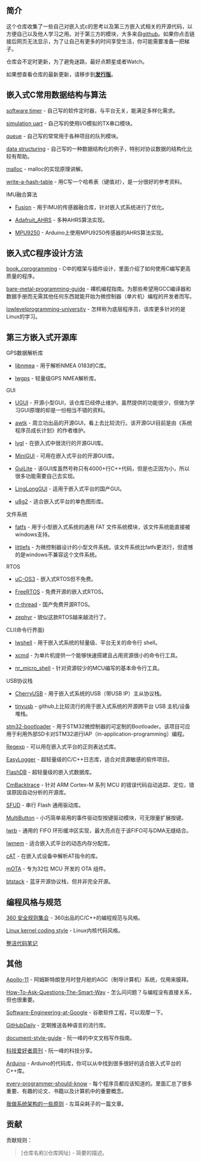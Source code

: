 ## 简介
这个仓库收集了一些自己对嵌入式c的思考以及第三方嵌入式相关的开源代码，以方便自己以及他人学习之用。对于第三方的模块，大多来自[github](https://github.com/)。如果你点击链接后网页无法显示，为了让自己有更多的时间享受生活，你可能需要准备一把梯子。

仓库会不定时更新，为了避免迷路，最好点颗星或者Watch。

如果想查看仓库的最新更新，请移步到[**发行版**](https://gitee.com/bds123/prg/releases)。

## 嵌入式C常用数据结构与算法
[software timer](https://gitee.com/bds123/prg/tree/master/software%20timer) - 自己写的软件定时器，与平台无关，能满足多样化需求。

[simulation uart](https://gitee.com/bds123/prg/tree/master/simulation%20uart) - 自己写的使用I/O模拟的TX串口模块。

[queue](https://gitee.com/bds123/prg/tree/master/queue) - 自己写的常常用于各种项目的队列模块。

[data structuring](https://gitee.com/bds123/prg/tree/master/data%20structuring) - 自己写的一种数据结构化的例子，特别对协议数据的结构化比较有帮助。

[malloc](https://danluu.com/malloc-tutorial/) - malloc的实现原理讲解。

[write-a-hash-table](https://github.com/jamesroutley/write-a-hash-table) - 用C写一个哈希表（键值对），是一分很好的参考资料。

IMU融合算法
* [Fusion](https://github.com/xioTechnologies/Fusion) - 用于IMU的传感器融合库，针对嵌入式系统进行了优化。

* [Adafruit_AHRS](https://github.com/adafruit/Adafruit_AHRS) - 多种AHRS算法实现。

* [MPU9250](https://github.com/kriswiner/MPU9250) - Arduino上使用MPU9250传感器的AHRS算法实现。



## 嵌入式C程序设计方法
[book_cprogramming](https://github.com/gurugio/book_cprogramming) - C中的框架与插件设计，里面介绍了如何使用C编写更高质量的程序。

[bare-metal-programming-guide](https://github.com/cpq/bare-metal-programming-guide) - 裸机编程指南。为那些希望用GCC编译器和数据手册而无需其他任何东西就能开始为微控制器（单片机）编程的开发者而写。

[lowlevelprogramming-university](https://github.com/gurugio/lowlevelprogramming-university) - 怎样称为底层程序员，该库更多针对的是Linux的学习。

## 第三方嵌入式开源库
GPS数据解析库
* [libnmea](https://github.com/jacketizer/libnmea) - 用于解析NMEA 0183的C库。

* [lwgps](https://github.com/MaJerle/lwgps) - 轻量级GPS NMEA解析库。

GUI
* [UGUI](https://github.com/achimdoebler/UGUI) - 开源小型GUI，该仓库已经停止维护。虽然提供的功能很少，但做为学习GUI原理的却是一份相当不错的资料。

* [awtk](https://github.com/zlgopen/awtk/blob/master/README_zh.md) - 周立功出品的开源GUI，看上去比较流行。该开源GUI目前是由《系统程序员成长计划》的作者维护。

* [lvgl](https://github.com/lvgl/lvgl) - 在嵌入式中很流行的开源GUI库。

* [MiniGUI](https://github.com/VincentWei/MiniGUI) - 可用在嵌入式平台的开源GUI库。

* [GuiLite](https://github.com/idea4good/GuiLite) - 该GUI库虽然号称只有4000+行C++代码，但是也正因为小，所以很多功能需要自己去实现。

* [LingLongGUI](https://gitee.com/gzbkey/LingLongGUI) - 适用于嵌入式平台的国产GUI。

* [u8g2](https://github.com/olikraus/u8g2) - 适合嵌入式平台的单色图形库。

文件系统
* [fatfs](https://github.com/abbrev/fatfs) - 用于小型嵌入式系统的通用 FAT 文件系统模块，该文件系统能直接被windows支持。

* [littlefs](https://github.com/littlefs-project/littlefs) - 为微控制器设计的小型文件系统。该文件系统比fatfs更流行，但遗憾的是windows不兼容这个文件系统。

RTOS
* [uC-OS3](https://github.com/weston-embedded/uC-OS3) - 嵌入式RTOS但不免费。

* [FreeRTOS](https://github.com/FreeRTOS/FreeRTOS) - 免费开源的嵌入式RTOS。

* [rt-thread](https://gitee.com/rtthread/rt-thread) - 国产免费开源RTOS。

* [zephyr](https://github.com/zephyrproject-rtos/zephyr) - 貌似这款RTOS越来越流行了。

CLI(命令行界面)
* [lwshell](https://github.com/MaJerle/lwshell) - 用于嵌入式系统的轻量级、平台无关的命令行 shell。

* [xcmd](https://gitee.com/two_salted_eggs/xcmd) - 为单片机提供一个能够快速搭建且占用资源很小的命令行工具。

* [nr_micro_shell](https://gitee.com/nrush/nr_micro_shell) - 针对资源较少的MCU编写的基本命令行工具。

USB协议栈
* [CherryUSB](https://gitee.com/RT-Thread-Mirror/CherryUSB?_from=gitee_search) - 用于嵌入式系统的USB（带USB IP）主从协议栈。

* [tinyusb](https://github.com/hathach/tinyusb) - github上比较流行的用于嵌入式系统的开源跨平台 USB 主机/设备堆栈。

[stm32-bootloader](https://github.com/akospasztor/stm32-bootloader) - 用于STM32微控制器的可定制的Bootloader。该项目可应用于利用外部SD卡对STM32进行IAP（in-application-programming）编程。

[Regexp](https://github.com/nickgammon/Regexp) - 可以用在嵌入式平台的正则表达式库。

[EasyLogger](https://gitee.com/Armink/EasyLogger) - 超轻量级的C/C++日志库，适合对资源敏感的软件项目。

[FlashDB](https://gitee.com/Armink/FlashDB) - 超轻量级的嵌入式数据库。

[CmBacktrace](https://gitee.com/Armink/CmBacktrace) - 针对 ARM Cortex-M 系列 MCU 的错误代码自动追踪、定位，错误原因自动分析的开源库。

[SFUD](https://gitee.com/Armink/SFUD) - 串行 Flash 通用驱动库。

[MultiButton](https://github.com/0x1abin/MultiButton) - 小巧简单易用的事件驱动型按键驱动模块，可无限量扩展按键。

[lwrb](https://github.com/MaJerle/lwrb) - 通用的 FIFO 环形缓冲区实现，最大亮点在于该FIFO可与DMA无缝结合。

[lwmem](https://github.com/MaJerle/lwmem) - 适合嵌入式平台的动态内存分配库。

[cAT](https://github.com/marcinbor85/cAT) - 在嵌入式设备中解析AT指令的库。

[mOTA](https://gitee.com/DinoHaw/mOTA) - 专为32位 MCU 开发的 OTA 组件。

[btstack](https://github.com/bluekitchen/btstack) - 蓝牙开源协议栈，但并非完全开源。

## 编程风格与规范
[360 安全规则集合](https://github.com/Qihoo360/safe-rules) - 360出品的C/C++的编程规范与风格。

[Linux kernel coding style](https://www.kernel.org/doc/Documentation/process/coding-style.rst) - Linux内核代码风格。

[整洁代码笔记](https://github.com/JuanCrg90/Clean-Code-Notes) 
## 其他
[Apollo-11](https://github.com/chrislgarry/Apollo-11) - 阿姆斯特朗登月时登月舱的AGC（制导计算机）系统，仅用来膜拜。

[How-To-Ask-Questions-The-Smart-Way](https://github.com/ryanhanwu/How-To-Ask-Questions-The-Smart-Way/blob/main/README-zh_CN.md) - 怎么问问题？与编程没有直接关系，但也很重要。

[Software-Engineering-at-Google](https://github.com/qiangmzsx/Software-Engineering-at-Google) - 谷歌软件工程，可以观摩一下。

[GitHubDaily](https://github.com/GitHubDaily/GitHubDaily) - 定期推送各种语言的流行库。

[document-style-guide](https://github.com/ruanyf/document-style-guide) - 阮一峰的中文文档写作指南。

[科技爱好者周刊](https://github.com/ruanyf/weekly) - 阮一峰的科技分享。

[Arduino](https://github.com/arduino) - Arduino的代码库，你可以从中找到很多很好的适合嵌入式平台的C++库。

[every-programmer-should-know](https://github.com/mtdvio/every-programmer-should-know) - 每个程序员都应该知道的。里面汇总了很多重要、有趣的论文、书籍以及计算机中的重要概念。

[我做系统架构的一些原则](https://coolshell.cn/articles/21672.html) - 左耳朵耗子的一篇文章。

## 贡献
贡献规则：
> \[仓库名称](仓库网址) - 简要的描述。 